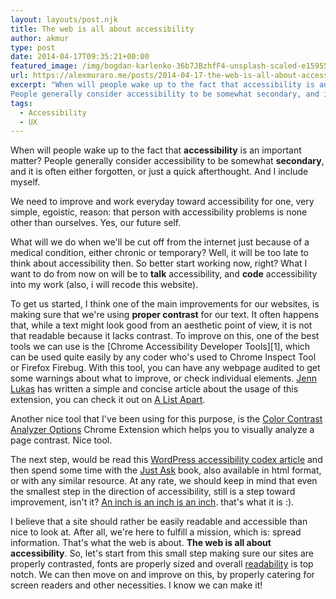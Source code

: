 ```yaml
---
layout: layouts/post.njk
title: The web is all about accessibility
author: akmur
type: post
date: 2014-04-17T09:35:21+00:00
featured_image: /img/bogdan-karlenko-36b7JBzhfF4-unsplash-scaled-e1595501218479.jpg
url: https://alexmuraro.me/posts/2014-04-17-the-web-is-all-about-accessibility/
excerpt: "When will people wake up to the fact that accessibility is an important matter?
People generally consider accessibility to be somewhat secondary, and it is often either forgotten, or just a quick afterthought. And I include myself."
tags: 
  - Accessibility
  - UX
---
```


When will people wake up to the fact that **accessibility** is an important matter?
People generally consider accessibility to be somewhat **secondary**, and it is often either forgotten, or just a quick afterthought. And I include myself.

We need to improve and work everyday toward accessibility for one, very simple, egoistic, reason: that person with accessibility problems is none other than ourselves. Yes, our future self.

What will we do when we'll be cut off from the internet just because of a medical condition, either chronic or temporary? Well, it will be too late to think about accessibility then. So better start working now, right? What I want to do from now on will be to **talk** accessibility, and **code** accessibility into my work (also, i will recode this website).

To get us started, I think one of the main improvements for our websites, is making sure that we're using **proper contrast** for our text. It often happens that, while a text might look good from an aesthetic point of view, it is not that readable because it lacks contrast. To improve on this, one of the best tools we can use is the [Chrome Accessibility Developer Tools][1], which can be used quite easily by any coder who's used to Chrome Inspect Tool or Firefox Firebug. With this tool, you can have any webpage audited to get some warnings about what to improve, or check individual elements. <a href="https://twitter.com/jennlukas" target="_blank">Jenn Lukas</a> has written a simple and concise article about the usage of this extension, you can check it out on <a title="A List Apart Easy Color Contrast" href="http://alistapart.com/blog/post/easy-color-contrast-testing" target="_blank">A List Apart</a>.

Another nice tool that I've been using for this purpose, is the <a href="https://chrome.google.com/webstore/detail/color-contrast-analyzer/dagdlcijhfbmgkjokkjicnnfimlebcll?hl=en" target="_blank">Color Contrast Analyzer Options</a> Chrome Extension which helps you to visually analyze a page contrast. Nice tool.

The next step, would be read this <a title="Wordpress accessibility codex article" href="https://codex.wordpress.org/Accessibility" target="_blank">WordPress accessibility codex article</a> and then spend some time with the <a href="http://www.uiaccess.com/accessucd/index.html" target="_blank">Just Ask</a> book, also available in html format, or with any similar resource. At any rate, we should keep in mind that even the smallest step in the direction of accessibility, still is a step toward improvement, isn't it? <a title="Link to Gertrude Stein" href="http://en.wikipedia.org/wiki/Rose_is_a_rose_is_a_rose_is_a_rose" target="_blank">An inch is an inch is an inch</a>. that's what it is :).

I believe that a site should rather be easily readable and accessible than nice to look at. After all, we're here to fulfill a mission, which is: spread information. That's what the web is about. **The web is all about accessibility**.
So, let's start from this small step making sure our sites are properly contrasted, fonts are properly sized and overall <a title="Readability principles" href="http://www.smashingmagazine.com/2009/03/18/10-principles-for-readable-web-typography/" target="_blank">readability</a> is top notch.
We can then move on and improve on this, by properly catering for screen readers and other necessities. I know we can make it!
